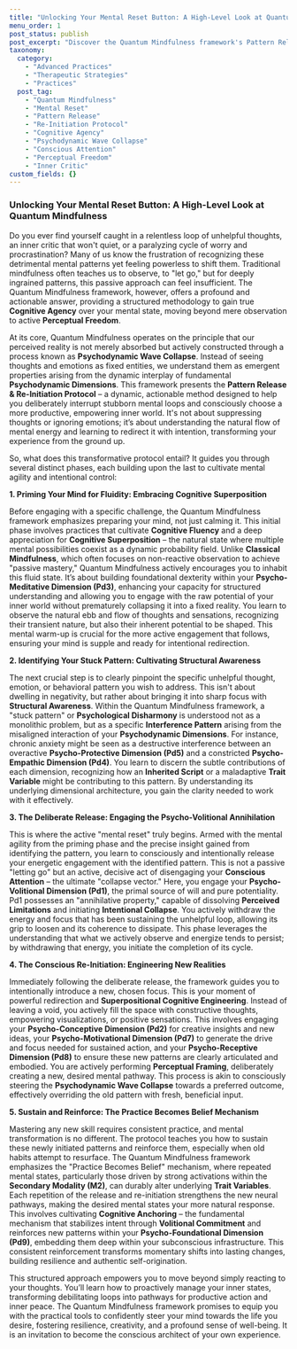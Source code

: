 ```yaml
---
title: "Unlocking Your Mental Reset Button: A High-Level Look at Quantum Mindfulness"
menu_order: 1
post_status: publish
post_excerpt: "Discover the Quantum Mindfulness framework's Pattern Release & Re-Initiation Protocol, a dynamic and actionable method designed to interrupt stubborn mental loops and consciously steer your inner world. This approach emphasizes active cognitive agency, guiding you through distinct phases to cultivate mental fluidity, identify unhelpful patterns, and intentionally create empowering new mental pathways for lasting transformation."
taxonomy:
  category:
    - "Advanced Practices"
    - "Therapeutic Strategies"
    - "Practices"
  post_tag:
    - "Quantum Mindfulness"
    - "Mental Reset"
    - "Pattern Release"
    - "Re-Initiation Protocol"
    - "Cognitive Agency"
    - "Psychodynamic Wave Collapse"
    - "Conscious Attention"
    - "Perceptual Freedom"
    - "Inner Critic"
custom_fields: {}
---
```


### Unlocking Your Mental Reset Button: A High-Level Look at Quantum Mindfulness

Do you ever find yourself caught in a relentless loop of unhelpful thoughts, an inner critic that won't quiet, or a paralyzing cycle of worry and procrastination? Many of us know the frustration of recognizing these detrimental mental patterns yet feeling powerless to shift them. Traditional mindfulness often teaches us to observe, to "let go," but for deeply ingrained patterns, this passive approach can feel insufficient. The Quantum Mindfulness framework, however, offers a profound and actionable answer, providing a structured methodology to gain true **Cognitive Agency** over your mental state, moving beyond mere observation to active **Perceptual Freedom**.

At its core, Quantum Mindfulness operates on the principle that our perceived reality is not merely absorbed but actively constructed through a process known as **Psychodynamic Wave Collapse**. Instead of seeing thoughts and emotions as fixed entities, we understand them as emergent properties arising from the dynamic interplay of fundamental **Psychodynamic Dimensions**. This framework presents the **Pattern Release & Re-Initiation Protocol** – a dynamic, actionable method designed to help you deliberately interrupt stubborn mental loops and consciously choose a more productive, empowering inner world. It's not about suppressing thoughts or ignoring emotions; it’s about understanding the natural flow of mental energy and learning to redirect it with intention, transforming your experience from the ground up.

So, what does this transformative protocol entail? It guides you through several distinct phases, each building upon the last to cultivate mental agility and intentional control:

**1. Priming Your Mind for Fluidity: Embracing Cognitive Superposition**

Before engaging with a specific challenge, the Quantum Mindfulness framework emphasizes preparing your mind, not just calming it. This initial phase involves practices that cultivate **Cognitive Fluency** and a deep appreciation for **Cognitive Superposition** – the natural state where multiple mental possibilities coexist as a dynamic probability field. Unlike **Classical Mindfulness**, which often focuses on non-reactive observation to achieve "passive mastery," Quantum Mindfulness actively encourages you to inhabit this fluid state. It’s about building foundational dexterity within your **Psycho-Meditative Dimension (Pd3)**, enhancing your capacity for structured understanding and allowing you to engage with the raw potential of your inner world without prematurely collapsing it into a fixed reality. You learn to observe the natural ebb and flow of thoughts and sensations, recognizing their transient nature, but also their inherent potential to be shaped. This mental warm-up is crucial for the more active engagement that follows, ensuring your mind is supple and ready for intentional redirection.

**2. Identifying Your Stuck Pattern: Cultivating Structural Awareness**

The next crucial step is to clearly pinpoint the specific unhelpful thought, emotion, or behavioral pattern you wish to address. This isn't about dwelling in negativity, but rather about bringing it into sharp focus with **Structural Awareness**. Within the Quantum Mindfulness framework, a "stuck pattern" or **Psychological Disharmony** is understood not as a monolithic problem, but as a specific **Interference Pattern** arising from the misaligned interaction of your **Psychodynamic Dimensions**. For instance, chronic anxiety might be seen as a destructive interference between an overactive **Psycho-Protective Dimension (Pd5)** and a constricted **Psycho-Empathic Dimension (Pd4)**. You learn to discern the subtle contributions of each dimension, recognizing how an **Inherited Script** or a maladaptive **Trait Variable** might be contributing to this pattern. By understanding its underlying dimensional architecture, you gain the clarity needed to work with it effectively.

**3. The Deliberate Release: Engaging the Psycho-Volitional Annihilation**

This is where the active "mental reset" truly begins. Armed with the mental agility from the priming phase and the precise insight gained from identifying the pattern, you learn to consciously and intentionally release your energetic engagement with the identified pattern. This is not a passive "letting go" but an active, decisive act of disengaging your **Conscious Attention** – the ultimate "collapse vector." Here, you engage your **Psycho-Volitional Dimension (Pd1)**, the primal source of will and pure potentiality. Pd1 possesses an "annihilative property," capable of dissolving **Perceived Limitations** and initiating **Intentional Collapse**. You actively withdraw the energy and focus that has been sustaining the unhelpful loop, allowing its grip to loosen and its coherence to dissipate. This phase leverages the understanding that what we actively observe and energize tends to persist; by withdrawing that energy, you initiate the completion of its cycle.

**4. The Conscious Re-Initiation: Engineering New Realities**

Immediately following the deliberate release, the framework guides you to intentionally introduce a new, chosen focus. This is your moment of powerful redirection and **Superpositional Cognitive Engineering**. Instead of leaving a void, you actively fill the space with constructive thoughts, empowering visualizations, or positive sensations. This involves engaging your **Psycho-Conceptive Dimension (Pd2)** for creative insights and new ideas, your **Psycho-Motivational Dimension (Pd7)** to generate the drive and focus needed for sustained action, and your **Psycho-Receptive Dimension (Pd8)** to ensure these new patterns are clearly articulated and embodied. You are actively performing **Perceptual Framing**, deliberately creating a new, desired mental pathway. This process is akin to consciously steering the **Psychodynamic Wave Collapse** towards a preferred outcome, effectively overriding the old pattern with fresh, beneficial input.

**5. Sustain and Reinforce: The Practice Becomes Belief Mechanism**

Mastering any new skill requires consistent practice, and mental transformation is no different. The protocol teaches you how to sustain these newly initiated patterns and reinforce them, especially when old habits attempt to resurface. The Quantum Mindfulness framework emphasizes the "Practice Becomes Belief" mechanism, where repeated mental states, particularly those driven by strong activations within the **Secondary Modality (M2)**, can durably alter underlying **Trait Variables**. Each repetition of the release and re-initiation strengthens the new neural pathways, making the desired mental states your more natural response. This involves cultivating **Cognitive Anchoring** – the fundamental mechanism that stabilizes intent through **Volitional Commitment** and reinforces new patterns within your **Psycho-Foundational Dimension (Pd9)**, embedding them deep within your subconscious infrastructure. This consistent reinforcement transforms momentary shifts into lasting changes, building resilience and authentic self-origination.

This structured approach empowers you to move beyond simply reacting to your thoughts. You’ll learn how to proactively manage your inner states, transforming debilitating loops into pathways for productive action and inner peace. The Quantum Mindfulness framework promises to equip you with the practical tools to confidently steer your mind towards the life you desire, fostering resilience, creativity, and a profound sense of well-being. It is an invitation to become the conscious architect of your own experience.